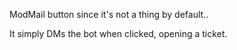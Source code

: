 ModMail button since it's not a thing by default..

It simply DMs the bot when clicked, opening a ticket.
